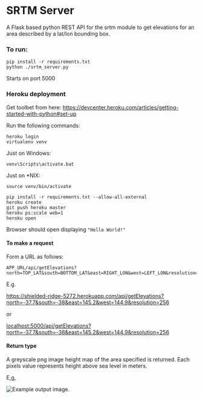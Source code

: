 # SRTM Server

A Flask based python REST API for the srtm module to get elevations for an area described by a lat/lon bounding box.

### To run:

    pip install -r requirements.txt
    python ./srtm_server.py

Starts on port 5000



### Heroku deployment

Get toolbet from here:
    https://devcenter.heroku.com/articles/getting-started-with-python#set-up

Run the following commands:

    heroku login
    virtualenv venv

Just on Windows:

    venv\Scripts\activate.bat


Just on *NIX:  

```source venv/bin/activate```



    pip install -r requirements.txt --allow-all-external
    heroku create
    git push heroku master
    heroku ps:scale web=1
    heroku open


Browser should open displaying ```"Hello World!"```


#### To make a request

Form a URL as follows:

    APP_URL/api/getElevations?north=TOP_LAT&south=BOTTOM_LAT&east=RIGHT_LON&west=LEFT_LON&resolution=RES

E.g.

https://shielded-ridge-5272.herokuapp.com/api/getElevations?north=-37.7&south=-38&east=145.2&west=144.9&resolution=256


or 


<localhost:5000/api/getElevations?north=-37.7&south=-38&east=145.2&west=144.9&resolution=256>


#### Return type

A greyscale png image height map of the area specified is returned. Each pixels value represents height above sea level in meters.


E,g, 

![Example output image.](http://i.imgur.com/0PQI9M8.png "Example output.")

